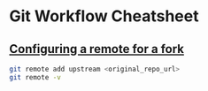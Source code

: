 # Git Workflow Cheatsheet

## [Configuring a remote for a fork](https://docs.github.com/en/free-pro-team@latest/github/collaborating-with-issues-and-pull-requests/configuring-a-remote-for-a-fork)
```bash
git remote add upstream <original_repo_url>
git remote -v
```
